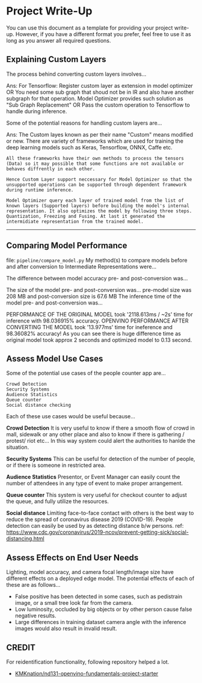 # Project Write-Up

You can use this document as a template for providing your project write-up. However, if you
have a different format you prefer, feel free to use it as long as you answer all required
questions.

## Explaining Custom Layers

The process behind converting custom layers involves...

Ans: 
  For Tensorflow:
    Register custom layer as extension in model optimizer OR
    You need some sub graph that shoud not be in IR and also have another subgraph for that operation. Model Optimizer provides such solution as "Sub Graph Replacement" OR
    Pass the custom operation to Tensorflow to handle during inference.


Some of the potential reasons for handling custom layers are...

  Ans:
    The Custom layes known as per their name "Custom" means modified or new. There are variety of frameworks which are used for training the deep learning models such as Keras, Tensorflow, ONNX, Caffe etc.

    All these frameworks have their own methods to process the tensors (Data) so it may possible that some functions are not available or behaves diffrently in each other.

    Hence Custom Layer support neccessary for Model Optimizer so that the unsupported operations can be supported through dependent framework during runtime inference.

    Model Optimizer query each layer of trained model from the list of known layers (Supported layers) before building the model's internal representation. It also optimizes the model by following three steps. Quantization, Freezing and Fusing. At last it generated the intermidiate representation from the trained model.
---
## Comparing Model Performance
file: ```pipeline/compare_model.py```
My method(s) to compare models before and after conversion to Intermediate Representations
were...

The difference between model accuracy pre- and post-conversion was...

The size of the model pre- and post-conversion was...
pre-model size was 208 MB and post-conversion size is 67.6 MB
The inference time of the model pre- and post-conversion was...

PERFORMANCE OF THE ORIGINAL MODEL 
took '2118.613ms / ~2s' time for inference with 98.036915% accuracy.
OPENVINO PERFORMANCE AFTER CONVERTING THE MODEL
took '13.977ms' time for ineference and  98.36082% accuracy!
As you can see there is huge difference time as original model took approx 2 seconds and optimized model to 0.13 second.

## Assess Model Use Cases

Some of the potential use cases of the people counter app are...

    Crowd Detection
    Security Systems
    Audience Statistics
    Queue counter
    Social distance checking

Each of these use cases would be useful because...

**Crowd Detection** It is very useful to know if there a smooth flow of crowd in mall, sidewalk  or any other place
 and also to know if there is gathering / protest/ riot etc... In this way system could alert the authorities to hanlde the situation.
 
 **Security Systems** This can be useful for detection of the number of people, or if there is someone in restricted area.
 
 **Audience Statistics** Presentor, or Event Manager can easily count the number of attendees in any type of event to make proper arrangement.
 
 **Queue counter** This system is very useful for checkout counter to adjust the queue, and fully utilize the resources.
 
 **Social distance** Limiting face-to-face contact with others is the best way to reduce the spread of coronavirus disease 2019 (COVID-19). People detection can easily be used by as detecting distance b/w persons. 
 ref: https://www.cdc.gov/coronavirus/2019-ncov/prevent-getting-sick/social-distancing.html

## Assess Effects on End User Needs

Lighting, model accuracy, and camera focal length/image size have different effects on a
deployed edge model. The potential effects of each of these are as follows...
  - False positive has been detected in some cases, such as pedistrain image, or a small tree look far from the camera.
  - Low luminosity, occluded by big objects or by other person cause false negative results.
  - Large differences in training dataset camera angle with the inference images would also result in invalid result.

## CREDIT 
For reidentification functionality, following repository helped a lot.
- [KMKnation/nd131-openvino-fundamentals-project-starter](https://github.com/KMKnation/nd131-openvino-fundamentals-project-starter)
